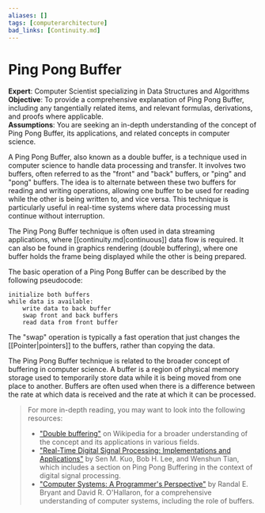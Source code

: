 ```yaml
---
aliases: []
tags: [computerarchitecture]
bad_links: [Continuity.md]
---
```

# Ping Pong Buffer

**Expert**: Computer Scientist specializing in Data Structures and Algorithms  
**Objective**: To provide a comprehensive explanation of Ping Pong Buffer, including any tangentially related items, and relevant formulas, derivations, and proofs where applicable.  
**Assumptions**: You are seeking an in-depth understanding of the concept of Ping Pong Buffer, its applications, and related concepts in computer science.

A Ping Pong Buffer, also known as a double buffer, is a technique used in computer science to handle data processing and transfer. It involves two buffers, often referred to as the "front" and "back" buffers, or "ping" and "pong" buffers. The idea is to alternate between these two buffers for reading and writing operations, allowing one buffer to be used for reading while the other is being written to, and vice versa. This technique is particularly useful in real-time systems where data processing must continue without interruption.

The Ping Pong Buffer technique is often used in data streaming applications, where [[continuity.md|continuous]] data flow is required. It can also be found in graphics rendering (double buffering), where one buffer holds the frame being displayed while the other is being prepared.

The basic operation of a Ping Pong Buffer can be described by the following pseudocode:

```
initialize both buffers
while data is available:
    write data to back buffer
    swap front and back buffers
    read data from front buffer
```

The "swap" operation is typically a fast operation that just changes the [[Pointer|pointers]] to the buffers, rather than copying the data.

The Ping Pong Buffer technique is related to the broader concept of buffering in computer science. A buffer is a region of physical memory storage used to temporarily store data while it is being moved from one place to another. Buffers are often used when there is a difference between the rate at which data is received and the rate at which it can be processed.

> For more in-depth reading, you may want to look into the following resources:
> - ["Double buffering"](https://en.wikipedia.org/wiki/Multiple_buffering) on Wikipedia for a broader understanding of the concept and its applications in various fields.
> - ["Real-Time Digital Signal Processing: Implementations and Applications"](https://www.google.com/search?q=Real-Time+Digital+Signal+Processing%3A+Implementations+and+Applications) by Sen M. Kuo, Bob H. Lee, and Wenshun Tian, which includes a section on Ping Pong Buffering in the context of digital signal processing.
> - ["Computer Systems: A Programmer's Perspective"](https://www.google.com/search?q=Computer+Systems%3A+A+Programmer%27s+Perspective) by Randal E. Bryant and David R. O'Hallaron, for a comprehensive understanding of computer systems, including the role of buffers.